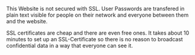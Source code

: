 This Website is not secured with SSL. User Passwords are transfered in plain text visible for people on their network and everyone between them and the website.

SSL certificates are cheap and there are even free ones. It takes about 10 minutes to set up an SSL-Certificate so there is no reason to broadcast confidential data in a way that everyone can see it.
